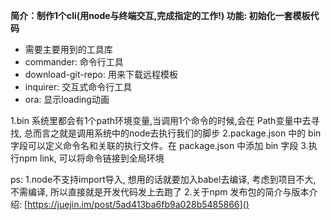 


**简介：制作1个cli(用node与终端交互,完成指定的工作!)
功能: 初始化一套模板代码**

- 需要主要用到的工具库
- commander: 命令行工具
- download-git-repo: 用来下载远程模板
- inquirer: 交互式命令行工具
- ora: 显示loading动画


1.bin
系统里都会有1个path环境变量,当调用1个命令的时候,会在
Path变量中去寻找, 总而言之就是调用系统中的node去执行我们的脚步
2.package.json 中的 bin 字段可以定义命令名和关联的执行文件。在 package.json 中添加 bin 字段
3.执行npm link, 可以将命令链接到全局环境

ps: 
1.node不支持import导入, 想用的话就要加入babel去编译, 考虑到项目不大,
不需编译, 所以直接就是开发代码发上去跑了 
2.关于npm 发布包的简介与版本介绍: [https://juejin.im/post/5ad413ba6fb9a028b5485866]()

